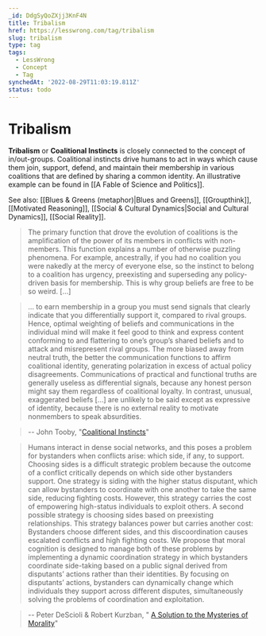 ```yaml
---
_id: DdgSyQoZXjj3KnF4N
title: Tribalism
href: https://lesswrong.com/tag/tribalism
slug: tribalism
type: tag
tags:
  - LessWrong
  - Concept
  - Tag
synchedAt: '2022-08-29T11:03:19.811Z'
status: todo
---
```


# Tribalism

**Tribalism** or **Coalitional Instincts** is closely connected to the concept of in/out-groups. Coalitional instincts drive humans to act in ways which cause them join, support, defend, and maintain their membership in various coalitions that are defined by sharing a common identity. An illustrative example can be found in [[A Fable of Science and Politics]].

See also: [[Blues & Greens (metaphor)|Blues and Greens]], [[Groupthink]], [[Motivated Reasoning]], [[Social & Cultural Dynamics|Social and Cultural Dynamics]], [[Social Reality]].

> The primary function that drove the evolution of coalitions is the amplification of the power of its members in conflicts with non-members. This function explains a number of otherwise puzzling phenomena. For example, ancestrally, if you had no coalition you were nakedly at the mercy of everyone else, so the instinct to belong to a coalition has urgency, preexisting and superseding any policy-driven basis for membership. This is why group beliefs are free to be so weird. \[…\]

> … to earn membership in a group you must send signals that clearly indicate that you differentially support it, compared to rival groups. Hence, optimal weighting of beliefs and communications in the individual mind will make it feel good to think and express content conforming to and flattering to one’s group’s shared beliefs and to attack and misrepresent rival groups. The more biased away from neutral truth, the better the communication functions to affirm coalitional identity, generating polarization in excess of actual policy disagreements. Communications of practical and functional truths are generally useless as differential signals, because any honest person might say them regardless of coalitional loyalty. In contrast, unusual, exaggerated beliefs \[…\] are unlikely to be said except as expressive of identity, because there is no external reality to motivate nonmembers to speak absurdities.

> \-\- John Tooby, "[Coalitional Instincts](https://www.edge.org/conversation/john_tooby-coalitional-instincts)"

> Humans interact in dense social networks, and this poses a problem for bystanders when conflicts arise: which side, if any, to support. Choosing sides is a difficult strategic problem because the outcome of a conflict critically depends on which side other bystanders support. One strategy is siding with the higher status disputant, which can allow bystanders to coordinate with one another to take the same side, reducing fighting costs. However, this strategy carries the cost of empowering high-status individuals to exploit others. A second possible strategy is choosing sides based on preexisting relationships. This strategy balances power but carries another cost: Bystanders choose different sides, and this discoordination causes escalated conflicts and high fighting costs. We propose that moral cognition is designed to manage both of these problems by implementing a dynamic coordination strategy in which bystanders coordinate side-taking based on a public signal derived from disputants’ actions rather than their identities. By focusing on disputants’ actions, bystanders can dynamically change which individuals they support across different disputes, simultaneously solving the problems of coordination and exploitation.

> \-\- Peter DeScioli & Robert Kurzban, " [A Solution to the Mysteries of Morality](http://citeseerx.ist.psu.edu/viewdoc/download?doi=10.1.1.840.3768&rep=rep1&type=pdf)"
